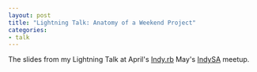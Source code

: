 ```yaml
---
layout: post
title: "Lightning Talk: Anatomy of a Weekend Project"
categories:
- talk
---
```


The slides from my Lightning Talk at April's [Indy.rb][irb] May's [IndySA][isa] meetup.
<script src="http://speakerdeck.com/embed/4f947b49ac5fc103ec015c11.js"></script>

[irb]: http://indyrb.org
[isa]: http://indysa.org
